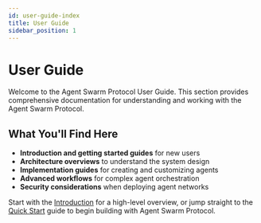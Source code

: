```yaml
---
id: user-guide-index
title: User Guide
sidebar_position: 1
---
```


# User Guide

Welcome to the Agent Swarm Protocol User Guide. This section provides comprehensive documentation for understanding and working with the Agent Swarm Protocol.

## What You'll Find Here

- **Introduction and getting started guides** for new users
- **Architecture overviews** to understand the system design
- **Implementation guides** for creating and customizing agents
- **Advanced workflows** for complex agent orchestration
- **Security considerations** when deploying agent networks

Start with the [Introduction](./introduction) for a high-level overview, or jump straight to the [Quick Start](./quick-start) guide to begin building with Agent Swarm Protocol. 